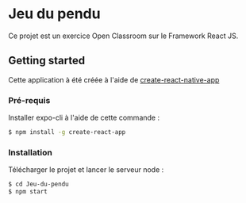# Jeu du pendu

Ce projet est un exercice Open Classroom sur le Framework React JS.


## Getting started

Cette application à été créée à l'aide de [create-react-native-app](https://github.com/react-community/create-react-native-app)

### Pré-requis

Installer expo-cli à l'aide de cette commande : 

```sh
$ npm install -g create-react-app
```

### Installation

Télécharger le projet et lancer le serveur node :

```sh
$ cd Jeu-du-pendu
$ npm start
```